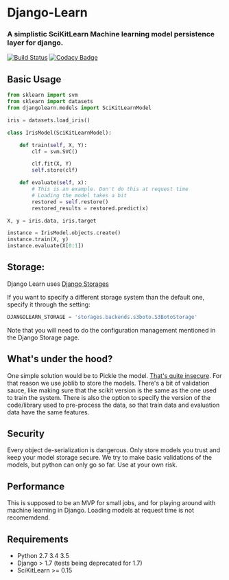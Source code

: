 # Django-Learn
### A simplistic SciKitLearn Machine learning model persistence layer for django.

[![Build Status](https://travis-ci.org/open-holvi/djangolearn.svg?branch=master)](https://travis-ci.org/open-holvi/djangolearn) [![Codacy Badge](https://api.codacy.com/project/badge/Grade/bd14b53e401548eb8324afa414f15f9c)](https://www.codacy.com/app/sergio_4/djangolearn?utm_source=github.com&amp;utm_medium=referral&amp;utm_content=open-holvi/djangolearn&amp;utm_campaign=Badge_Grade)

## Basic Usage
```py
from sklearn import svm
from sklearn import datasets
from djangolearn.models import SciKitLearnModel

iris = datasets.load_iris()

class IrisModel(SciKitLearnModel):

    def train(self, X, Y):
        clf = svm.SVC()

        clf.fit(X, Y)
        self.store(clf)

    def evaluate(self, x):
        # This is an example. Don't do this at request time
        # Loading the model takes a bit
        restored = self.restore()
        restored_results = restored.predict(x)

X, y = iris.data, iris.target

instance = IrisModel.objects.create()
instance.train(X, y)
instance.evaluate(X[0:1])
```

## Storage:

Django Learn uses [Django Storages](https://github.com/jschneier/django-storages)

If you want to specify a different storage system than the default one,
specify it through the setting:

```py
DJANGOLEARN_STORAGE = 'storages.backends.s3boto.S3BotoStorage'
```

Note that you will need to do the configuration management mentioned in the
Django Storage page.

## What's under the hood?

One simple solution would be to Pickle the model. [That's quite insecure](http://pyvideo.org/pycon-us-2014/pickles-are-for-delis-not-software.html).
For that reason we use joblib to store the models. There's a bit of validation sauce,
like making sure that the scikit version is the same as the one used to
train the system. There is also the option to specify the version of the
code/library used to pre-process the data, so that train data and evaluation
data have the same features.

## Security
Every object de-serialization is dangerous. Only store models you trust and
keep your model storage secure.
We try to make basic validations of the models, but python can only go so far. Use at your own risk.

## Performance
This is supposed to be an MVP for small jobs, and for playing around with machine learning in Django.
Loading models at request time is not recomemdend.

## Requirements
* Python 2.7 3.4 3.5
* Django > 1.7 (tests being deprecated for 1.7)
* SciKitLearn >= 0.15
